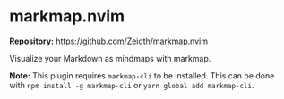 # markmap.nvim

**Repository:** <https://github.com/Zeioth/markmap.nvim>

Visualize your Markdown as mindmaps with markmap.

**Note:** This plugin requires `markmap-cli` to be installed. This can be done with `npm install -g markmap-cli` or `yarn global add markmap-cli`.
